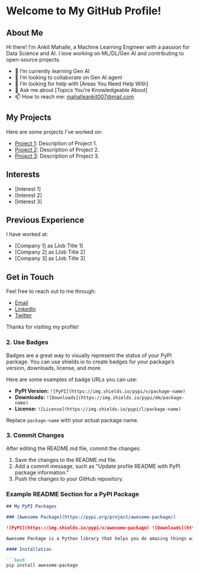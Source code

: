 # Welcome to My GitHub Profile!

## About Me

Hi there! I'm Ankit Mahalle, a Machine Learning Engineer with a passion for Data Science and AI. I love working on ML/DL/Gen AI and contributing to open-source projects.

- 🌱 I’m currently learning Gen AI
- 👯 I’m looking to collaborate on Gen AI agent
- 🤔 I’m looking for help with [Areas You Need Help With]
- 💬 Ask me about [Topics You're Knowledgeable About]
- 📫 How to reach me: mahalleankit007@mail.com

## My Projects

Here are some projects I've worked on:

- [Project 1](link_to_project_1): Description of Project 1.
- [Project 2](link_to_project_2): Description of Project 2.
- [Project 3](link_to_project_3): Description of Project 3.

## Interests

- [Interest 1]
- [Interest 2]
- [Interest 3]

## Previous Experience

I have worked at:

- [Company 1] as [Job Title 1]
- [Company 2] as [Job Title 2]
- [Company 3] as [Job Title 3]

## Get in Touch

Feel free to reach out to me through:

- [Email](mailto:your_email@example.com)
- [LinkedIn](https://linkedin.com/in/yourprofile)
- [Twitter](https://twitter.com/yourprofile)

Thanks for visiting my profile!



### 2. **Use Badges**

Badges are a great way to visually represent the status of your PyPI package. You can use shields.io to create badges for your package’s version, downloads, license, and more.

Here are some examples of badge URLs you can use:

- **PyPI Version:** `![PyPI](https://img.shields.io/pypi/v/package-name)`
- **Downloads:** `![Downloads](https://img.shields.io/pypi/dm/package-name)`
- **License:** `![License](https://img.shields.io/pypi/l/package-name)`

Replace `package-name` with your actual package name.

### 3. **Commit Changes**

After editing the README.md file, commit the changes:

1. Save the changes to the README.md file.
2. Add a commit message, such as "Update profile README with PyPI package information."
3. Push the changes to your GitHub repository.

### Example README Section for a PyPI Package

```markdown
## My PyPI Packages

### [Awesome Package](https://pypi.org/project/awesome-package/)

![PyPI](https://img.shields.io/pypi/v/awesome-package) ![Downloads](https://img.shields.io/pypi/dm/awesome-package) ![License](https://img.shields.io/pypi/l/awesome-package)

Awesome Package is a Python library that helps you do amazing things with minimal effort.

#### Installation

```bash
pip install awesome-package



